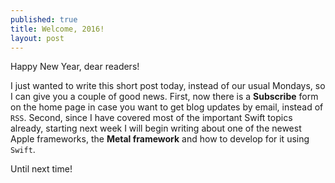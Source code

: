 ```yaml
---
published: true
title: Welcome, 2016!
layout: post
---
```

Happy New Year, dear readers!

I just wanted to write this short post today, instead of our usual Mondays, so I can give you a couple of good news. First, now there is a __Subscribe__ form on the home page in case you want to get blog updates by email, instead of `RSS`. Second, since I have covered most of the important Swift topics already, starting next week I will begin writing about one of the newest Apple frameworks, the __Metal framework__ and how to develop for it using `Swift`.

Until next time!